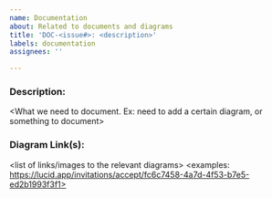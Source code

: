 ```yaml
---
name: Documentation
about: Related to documents and diagrams
title: 'DOC-<issue#>: <description>'
labels: documentation
assignees: ''

---
```


### Description:
<What we need to document. Ex: need to add a certain diagram, or something to document>

### Diagram Link(s): <optional>
<list of links/images to the relevant diagrams>
<examples: https://lucid.app/invitations/accept/fc6c7458-4a7d-4f53-b7e5-ed2b1993f3f1>